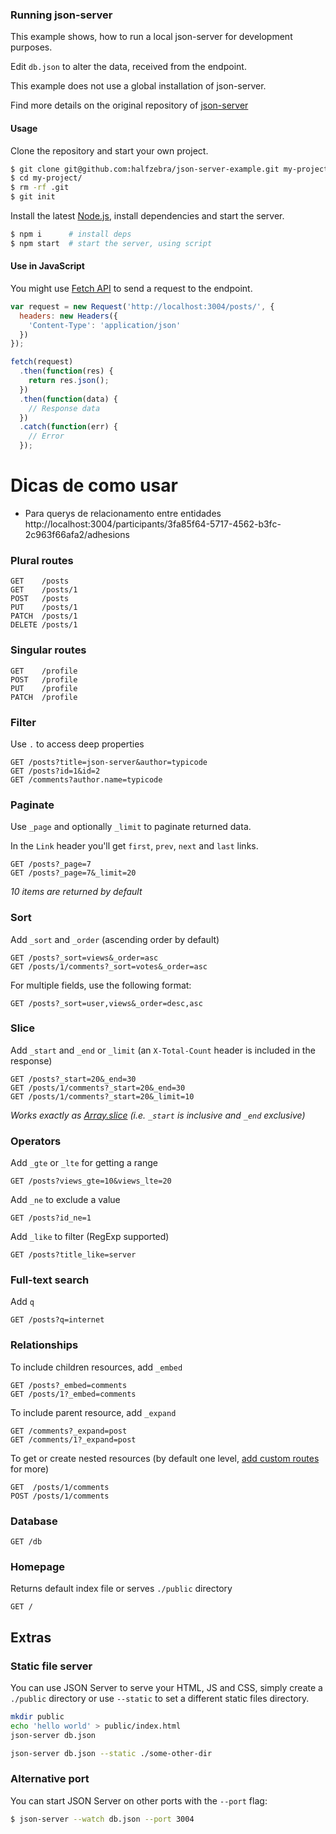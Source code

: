 ### Running json-server

This example shows, how to run a local json-server for development purposes.

Edit `db.json` to alter the data, received from the endpoint.

This example does not use a global installation of json-server.

Find more details on the original repository of [json-server][json-server]

#### Usage

Clone the repository and start your own project.

```bash
$ git clone git@github.com:halfzebra/json-server-example.git my-project
$ cd my-project/
$ rm -rf .git
$ git init
```

Install the latest [Node.js](https://nodejs.org/en/), install dependencies and start the server.

```bash
$ npm i      # install deps
$ npm start  # start the server, using script
```

#### Use in JavaScript

You might use [Fetch API](https://developer.mozilla.org/en-US/docs/Web/API/Fetch_API) to send a request to the endpoint.

```js
var request = new Request('http://localhost:3004/posts/', {
  headers: new Headers({
    'Content-Type': 'application/json'
  })
});

fetch(request)
  .then(function(res) {
    return res.json();
  })
  .then(function(data) {
    // Response data
  })
  .catch(function(err) {
    // Error
  });
```

[json-server]: <https://github.com/typicode/json-server>

# Dicas de como usar
- Para querys de relacionamento entre entidades
http://localhost:3004/participants/3fa85f64-5717-4562-b3fc-2c963f66afa2/adhesions


### Plural routes

```
GET    /posts
GET    /posts/1
POST   /posts
PUT    /posts/1
PATCH  /posts/1
DELETE /posts/1
```

### Singular routes

```
GET    /profile
POST   /profile
PUT    /profile
PATCH  /profile
```

### Filter

Use `.` to access deep properties

```
GET /posts?title=json-server&author=typicode
GET /posts?id=1&id=2
GET /comments?author.name=typicode
```

### Paginate

Use `_page` and optionally `_limit` to paginate returned data.

In the `Link` header you'll get `first`, `prev`, `next` and `last` links.


```
GET /posts?_page=7
GET /posts?_page=7&_limit=20
```

_10 items are returned by default_

### Sort

Add `_sort` and `_order` (ascending order by default)

```
GET /posts?_sort=views&_order=asc
GET /posts/1/comments?_sort=votes&_order=asc
```

For multiple fields, use the following format:

```
GET /posts?_sort=user,views&_order=desc,asc
```

### Slice

Add `_start` and `_end` or `_limit` (an `X-Total-Count` header is included in the response)

```
GET /posts?_start=20&_end=30
GET /posts/1/comments?_start=20&_end=30
GET /posts/1/comments?_start=20&_limit=10
```

_Works exactly as [Array.slice](https://developer.mozilla.org/en/docs/Web/JavaScript/Reference/Global_Objects/Array/slice) (i.e. `_start` is inclusive and `_end` exclusive)_

### Operators

Add `_gte` or `_lte` for getting a range

```
GET /posts?views_gte=10&views_lte=20
```

Add `_ne` to exclude a value

```
GET /posts?id_ne=1
```

Add `_like` to filter (RegExp supported)

```
GET /posts?title_like=server
```

### Full-text search

Add `q`

```
GET /posts?q=internet
```

### Relationships

To include children resources, add `_embed`

```
GET /posts?_embed=comments
GET /posts/1?_embed=comments
```

To include parent resource, add `_expand`

```
GET /comments?_expand=post
GET /comments/1?_expand=post
```

To get or create nested resources (by default one level, [add custom routes](#add-custom-routes) for more)

```
GET  /posts/1/comments
POST /posts/1/comments
```

### Database

```
GET /db
```

### Homepage

Returns default index file or serves `./public` directory

```
GET /
```

## Extras

### Static file server

You can use JSON Server to serve your HTML, JS and CSS, simply create a `./public` directory
or use `--static` to set a different static files directory.

```bash
mkdir public
echo 'hello world' > public/index.html
json-server db.json
```

```bash
json-server db.json --static ./some-other-dir
```

### Alternative port

You can start JSON Server on other ports with the `--port` flag:

```bash
$ json-server --watch db.json --port 3004
```